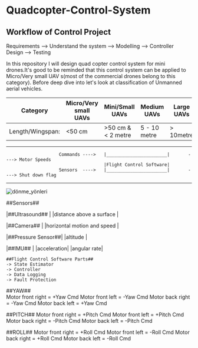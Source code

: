 # Quadcopter-Control-System

  ## Workflow of Control Project ##
  
  Requirements --> Understand the system  --> Modelling --> Controller Design --> Testing 

In this repository I will design quad copter control system for mini drones.It's good to be reminded that this control system can be applied to Micro/Very small UAV s(most of the commercial drones belong to this category). Before deep dive into let's look at classification of Unmanned aerial vehicles.
  
  Category             |   Micro/Very small UAVs      |    Mini/Small UAVs      |       Medium UAVs         |    Large UAVs       |               
  ---------------------|------------------------------|-------------------------|---------------------------|---------------------|
  Length/Wingspan:     |         <50 cm               |    >50 cm & < 2 metre   |       5 - 10 metre        |     > 10metre       |
  ---------------------------------------------------------------------------------------------------------------------------------
  
  
                        Commands ---->   |_______________________|       ----> Motor Speeds
                                         |Flight Control Software|
                        Sensors  ---->   |_______________________|       ----> Shut down flag
  
  ------------------------------------------------------------------------------------------------------------------------------------
    
   ![dönme_yönleri](https://user-images.githubusercontent.com/57303760/181937011-3b0ab743-af08-402b-a5af-9f015a8b6266.JPG)
    
   ##Sensors##
      
   |##Ultrasound##           |
   |distance above a surface |
    
   |##Camera##                  |
   |horizontal motion and speed |
    
   |##Pressure Sensor##|
   |altitude           |
    
   |##IMU##     |
   |acceleration|
   |angular rate|
    
    
    ##Flight Control Software Parts##
    -> State Estimator
    -> Controller
    -> Data Logging
    -> Fault Protection
    
                                
   ##YAW##        
   Motor front right = +Yaw Cmd
   Motor front left = -Yaw Cmd
   Motor back right = -Yaw Cmd
   Motor back left = +Yaw Cmd
   
   
   ##PITCH##
   Motor front right = +Pitch Cmd
   Motor front left = +Pitch Cmd
   Motor back right = -Pitch Cmd
   Motor back left = -Pitch Cmd
   

   ##ROLL##
   Motor front right = +Roll Cmd
   Motor front left = -Roll Cmd
   Motor back right = +Roll Cmd
   Motor back left = -Roll Cmd
   
   
   
   
